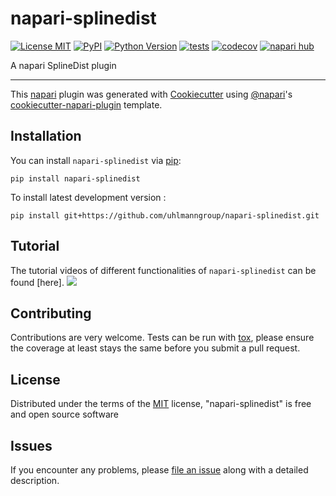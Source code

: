 # napari-splinedist

[![License MIT](https://img.shields.io/pypi/l/napari-splinedist.svg?color=green)](https://github.com/uhlmanngroup/napari-splinedist/raw/main/LICENSE)
[![PyPI](https://img.shields.io/pypi/v/napari-splinedist.svg?color=green)](https://pypi.org/project/napari-splinedist)
[![Python Version](https://img.shields.io/pypi/pyversions/napari-splinedist.svg?color=green)](https://python.org)
[![tests](https://github.com/uhlmanngroup/napari-splinedist/workflows/tests/badge.svg)](https://github.com/uhlmanngroup/napari-splinedist/actions)
[![codecov](https://codecov.io/gh/uhlmanngroup/napari-splinedist/branch/main/graph/badge.svg)](https://codecov.io/gh/uhlmanngroup/napari-splinedist)
[![napari hub](https://img.shields.io/endpoint?url=https://api.napari-hub.org/shields/napari-splinedist)](https://napari-hub.org/plugins/napari-splinedist)

A napari SplineDist plugin

----------------------------------

This [napari] plugin was generated with [Cookiecutter] using [@napari]'s [cookiecutter-napari-plugin] template.

<!--
Don't miss the full getting started guide to set up your new package:
https://github.com/napari/cookiecutter-napari-plugin#getting-started

and review the napari docs for plugin developers:
https://napari.org/stable/plugins/index.html
-->

## Installation

You can install `napari-splinedist` via [pip]:

    pip install napari-splinedist



To install latest development version :

    pip install git+https://github.com/uhlmanngroup/napari-splinedist.git


## Tutorial
The tutorial videos of different functionalities of `napari-splinedist` can be found [here].
![](https://github.com/uhlmanngroup/napari-splinedist/blob/main/resources/napari-splinedist.png)


## Contributing

Contributions are very welcome. Tests can be run with [tox], please ensure
the coverage at least stays the same before you submit a pull request.

## License

Distributed under the terms of the [MIT] license,
"napari-splinedist" is free and open source software

## Issues

If you encounter any problems, please [file an issue] along with a detailed description.

[napari]: https://github.com/napari/napari
[Cookiecutter]: https://github.com/audreyr/cookiecutter
[@napari]: https://github.com/napari
[MIT]: http://opensource.org/licenses/MIT
[BSD-3]: http://opensource.org/licenses/BSD-3-Clause
[GNU GPL v3.0]: http://www.gnu.org/licenses/gpl-3.0.txt
[GNU LGPL v3.0]: http://www.gnu.org/licenses/lgpl-3.0.txt
[Apache Software License 2.0]: http://www.apache.org/licenses/LICENSE-2.0
[Mozilla Public License 2.0]: https://www.mozilla.org/media/MPL/2.0/index.txt
[cookiecutter-napari-plugin]: https://github.com/napari/cookiecutter-napari-plugin

[file an issue]: https://github.com/uhlmanngroup/napari-splinedist/issues

[napari]: https://github.com/napari/napari
[tox]: https://tox.readthedocs.io/en/latest/
[pip]: https://pypi.org/project/pip/
[PyPI]: https://pypi.org/
